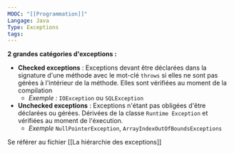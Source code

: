 ```yaml
---
MOOC: "[[Programmation]]"
Langage: Java
Type: Exceptions
tags:
---
```

**2 grandes catégories d'exceptions :**
- **Checked exceptions** : Exceptions devant être déclarées dans la signature d'une méthode avec le mot-clé `throws` si elles ne sont pas gérées à l'intérieur de la méthode.
	Elles sont vérifiées au moment de la compilation
	- *Exemple :* `IOException` ou `SQLException`
- **Unchecked exceptions** : Exceptions n'étant pas obligées d'être déclarées ou gérées. Dérivées de la classe `Runtime Exception` et vérifiées au moment de l'éxecution.
	- *Exemple* `NullPointerException`, `ArrayIndexOutOfBoundsExceptions`

Se référer au fichier [[La hiérarchie des exceptions]]